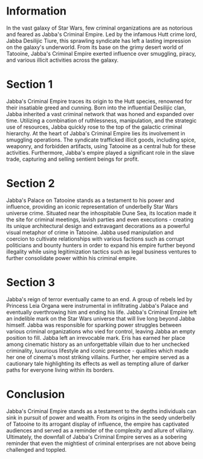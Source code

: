 # Information

In the vast galaxy of Star Wars, few criminal organizations are as notorious and feared as Jabba's Criminal Empire.
Led by the infamous Hutt crime lord, Jabba Desilijic Tiure, this sprawling syndicate has left a lasting impression on the galaxy's underworld.
From its base on the grimy desert world of Tatooine, Jabba's Criminal Empire exerted influence over smuggling, piracy, and various illicit activities across the galaxy.

# Section 1

Jabba's Criminal Empire traces its origin to the Hutt species, renowned for their insatiable greed and cunning.
Born into the influential Desilijic clan, Jabba inherited a vast criminal network that was honed and expanded over time.
Utilizing a combination of ruthlessness, manipulation, and the strategic use of resources, Jabba quickly rose to the top of the galactic criminal hierarchy.
At the heart of Jabba's Criminal Empire lies its involvement in smuggling operations.
The syndicate trafficked illicit goods, including spice, weaponry, and forbidden artifacts, using Tatooine as a central hub for these activities.
Furthermore, Jabba's empire played a significant role in the slave trade, capturing and selling sentient beings for profit.

# Section 2

Jabba's Palace on Tatooine stands as a testament to his power and influence, providing an iconic representation of underbelly Star Wars universe crime.
Situated near the inhospitable Dune Sea, its location made it the site for criminal meetings, lavish parties and even executions - creating its unique architectural design and extravagant decorations as a powerful visual metaphor of crime in Tatooine.
Jabba used manipulation and coercion to cultivate relationships with various factions such as corrupt politicians and bounty hunters in order to expand his empire further beyond illegality while using legitimization tactics such as legal business ventures to further consolidate power within his criminal empire.

# Section 3

Jabba's reign of terror eventually came to an end.
A group of rebels led by Princess Leia Organa were instrumental in infiltrating Jabba's Palace and eventually overthrowing him and ending his life.
Jabba's Criminal Empire left an indelible mark on the Star Wars universe that will live long beyond Jabba himself.
Jabba was responsible for sparking power struggles between various criminal organizations who vied for control, leaving Jabba an empty position to fill.
Jabba left an irrevocable mark.
Eris has earned her place among cinematic history as an unforgettable villain due to her unchecked criminality, luxurious lifestyle and iconic presence - qualities which made her one of cinema's most striking villains.
Further, her empire served as a cautionary tale highlighting its effects as well as tempting allure of darker paths for everyone living within its borders.

# Conclusion

Jabba's Criminal Empire stands as a testament to the depths individuals can sink in pursuit of power and wealth.
From its origins in the seedy underbelly of Tatooine to its arrogant display of influence, the empire has captivated audiences and served as a reminder of the complexity and allure of villainy.
Ultimately, the downfall of Jabba's Criminal Empire serves as a sobering reminder that even the mightiest of criminal enterprises are not above being challenged and toppled.
